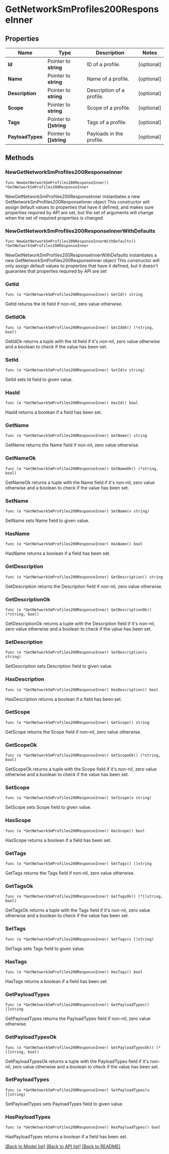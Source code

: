 # GetNetworkSmProfiles200ResponseInner

## Properties

Name | Type | Description | Notes
------------ | ------------- | ------------- | -------------
**Id** | Pointer to **string** | ID of a profile. | [optional] 
**Name** | Pointer to **string** | Name of a profile. | [optional] 
**Description** | Pointer to **string** | Description of a profile. | [optional] 
**Scope** | Pointer to **string** | Scope of a profile. | [optional] 
**Tags** | Pointer to **[]string** | Tags of a profile. | [optional] 
**PayloadTypes** | Pointer to **[]string** | Payloads in the profile. | [optional] 

## Methods

### NewGetNetworkSmProfiles200ResponseInner

`func NewGetNetworkSmProfiles200ResponseInner() *GetNetworkSmProfiles200ResponseInner`

NewGetNetworkSmProfiles200ResponseInner instantiates a new GetNetworkSmProfiles200ResponseInner object
This constructor will assign default values to properties that have it defined,
and makes sure properties required by API are set, but the set of arguments
will change when the set of required properties is changed

### NewGetNetworkSmProfiles200ResponseInnerWithDefaults

`func NewGetNetworkSmProfiles200ResponseInnerWithDefaults() *GetNetworkSmProfiles200ResponseInner`

NewGetNetworkSmProfiles200ResponseInnerWithDefaults instantiates a new GetNetworkSmProfiles200ResponseInner object
This constructor will only assign default values to properties that have it defined,
but it doesn't guarantee that properties required by API are set

### GetId

`func (o *GetNetworkSmProfiles200ResponseInner) GetId() string`

GetId returns the Id field if non-nil, zero value otherwise.

### GetIdOk

`func (o *GetNetworkSmProfiles200ResponseInner) GetIdOk() (*string, bool)`

GetIdOk returns a tuple with the Id field if it's non-nil, zero value otherwise
and a boolean to check if the value has been set.

### SetId

`func (o *GetNetworkSmProfiles200ResponseInner) SetId(v string)`

SetId sets Id field to given value.

### HasId

`func (o *GetNetworkSmProfiles200ResponseInner) HasId() bool`

HasId returns a boolean if a field has been set.

### GetName

`func (o *GetNetworkSmProfiles200ResponseInner) GetName() string`

GetName returns the Name field if non-nil, zero value otherwise.

### GetNameOk

`func (o *GetNetworkSmProfiles200ResponseInner) GetNameOk() (*string, bool)`

GetNameOk returns a tuple with the Name field if it's non-nil, zero value otherwise
and a boolean to check if the value has been set.

### SetName

`func (o *GetNetworkSmProfiles200ResponseInner) SetName(v string)`

SetName sets Name field to given value.

### HasName

`func (o *GetNetworkSmProfiles200ResponseInner) HasName() bool`

HasName returns a boolean if a field has been set.

### GetDescription

`func (o *GetNetworkSmProfiles200ResponseInner) GetDescription() string`

GetDescription returns the Description field if non-nil, zero value otherwise.

### GetDescriptionOk

`func (o *GetNetworkSmProfiles200ResponseInner) GetDescriptionOk() (*string, bool)`

GetDescriptionOk returns a tuple with the Description field if it's non-nil, zero value otherwise
and a boolean to check if the value has been set.

### SetDescription

`func (o *GetNetworkSmProfiles200ResponseInner) SetDescription(v string)`

SetDescription sets Description field to given value.

### HasDescription

`func (o *GetNetworkSmProfiles200ResponseInner) HasDescription() bool`

HasDescription returns a boolean if a field has been set.

### GetScope

`func (o *GetNetworkSmProfiles200ResponseInner) GetScope() string`

GetScope returns the Scope field if non-nil, zero value otherwise.

### GetScopeOk

`func (o *GetNetworkSmProfiles200ResponseInner) GetScopeOk() (*string, bool)`

GetScopeOk returns a tuple with the Scope field if it's non-nil, zero value otherwise
and a boolean to check if the value has been set.

### SetScope

`func (o *GetNetworkSmProfiles200ResponseInner) SetScope(v string)`

SetScope sets Scope field to given value.

### HasScope

`func (o *GetNetworkSmProfiles200ResponseInner) HasScope() bool`

HasScope returns a boolean if a field has been set.

### GetTags

`func (o *GetNetworkSmProfiles200ResponseInner) GetTags() []string`

GetTags returns the Tags field if non-nil, zero value otherwise.

### GetTagsOk

`func (o *GetNetworkSmProfiles200ResponseInner) GetTagsOk() (*[]string, bool)`

GetTagsOk returns a tuple with the Tags field if it's non-nil, zero value otherwise
and a boolean to check if the value has been set.

### SetTags

`func (o *GetNetworkSmProfiles200ResponseInner) SetTags(v []string)`

SetTags sets Tags field to given value.

### HasTags

`func (o *GetNetworkSmProfiles200ResponseInner) HasTags() bool`

HasTags returns a boolean if a field has been set.

### GetPayloadTypes

`func (o *GetNetworkSmProfiles200ResponseInner) GetPayloadTypes() []string`

GetPayloadTypes returns the PayloadTypes field if non-nil, zero value otherwise.

### GetPayloadTypesOk

`func (o *GetNetworkSmProfiles200ResponseInner) GetPayloadTypesOk() (*[]string, bool)`

GetPayloadTypesOk returns a tuple with the PayloadTypes field if it's non-nil, zero value otherwise
and a boolean to check if the value has been set.

### SetPayloadTypes

`func (o *GetNetworkSmProfiles200ResponseInner) SetPayloadTypes(v []string)`

SetPayloadTypes sets PayloadTypes field to given value.

### HasPayloadTypes

`func (o *GetNetworkSmProfiles200ResponseInner) HasPayloadTypes() bool`

HasPayloadTypes returns a boolean if a field has been set.


[[Back to Model list]](../README.md#documentation-for-models) [[Back to API list]](../README.md#documentation-for-api-endpoints) [[Back to README]](../README.md)


